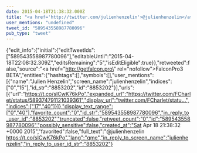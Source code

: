 ```yaml
---
date: 2015-04-18T21:38:32.000Z
title: "<a href='http://twitter.com/julienhenzelin'>@julienhenzelin</a>  https://t.co/sICwK76kPo″"
user_mentions: "undefined"
tweet_id: "589543558987780096"
pub_type: "tweet"
---
```

{"edit_info":{"initial":{"editTweetIds":["589543558987780096"],"editableUntil":"2015-04-18T22:08:32.309Z","editsRemaining":"5","isEditEligible":true}},"retweeted":false,"source":"<a href=\"http://getfalcon.pro\" rel=\"nofollow\">FalconPro3 BETA</a>","entities":{"hashtags":[],"symbols":[],"user_mentions":[{"name":"Julien Henzelin","screen_name":"julienhenzelin","indices":["0","15"],"id_str":"8853202","id":"8853202"}],"urls":[{"url":"https://t.co/sICwK76kPo","expanded_url":"https://twitter.com/FCharlet/status/589374791121039361","display_url":"twitter.com/FCharlet/statu…","indices":["17","40"]}]},"display_text_range":["0","40"],"favorite_count":"0","id_str":"589543558987780096","in_reply_to_user_id":"8853202","truncated":false,"retweet_count":"0","id":"589543558987780096","possibly_sensitive":false,"created_at":"Sat Apr 18 21:38:32 +0000 2015","favorited":false,"full_text":"@julienhenzelin  https://t.co/sICwK76kPo","lang":"qme","in_reply_to_screen_name":"julienhenzelin","in_reply_to_user_id_str":"8853202"}
